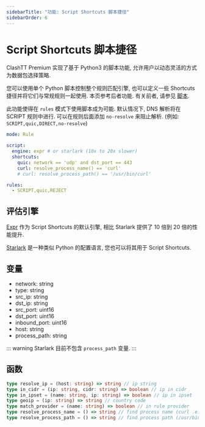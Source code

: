 ```yaml
---
sidebarTitle: "功能: Script Shortcuts 脚本捷径"
sidebarOrder: 6
---
```


# Script Shortcuts 脚本捷径

ClashTT Premium 实现了基于 Python3 的脚本功能, 允许用户以动态灵活的方式为数据包选择策略.

您可以使用单个 Python 脚本控制整个规则匹配引擎, 也可以定义一些 Shortcuts 捷径并将它们与常规规则一起使用. 本页参考后者功能. 有关前者, 请参见 [脚本](./script.md).

此功能使得在 `rules` 模式下使用脚本成为可能. 默认情况下, DNS 解析将在 SCRIPT 规则中进行. 可以在规则后面添加 `no-resolve` 来阻止解析. (例如: `SCRIPT,quic,DIRECT,no-resolve`)

```yaml
mode: Rule

script:
  engine: expr # or starlark (10x to 20x slower)
  shortcuts:
    quic: network == 'udp' and dst_port == 443
    curl: resolve_process_name() == 'curl'
    # curl: resolve_process_path() == '/usr/bin/curl'

rules:
  - SCRIPT,quic,REJECT
```

## 评估引擎

[Expr](https://expr.medv.io/) 作为 Script Shortcuts 的默认引擎, 相比 Starlark 提供了 10 倍到 20 倍的性能提升.

[Starlark](https://github.com/google/starlark-go) 是一种类似 Python 的配置语言, 您也可以将其用于 Script Shortcuts.

## 变量

- network: string
- type: string
- src_ip: string
- dst_ip: string
- src_port: uint16
- dst_port: uint16
- inbound_port: uint16
- host: string
- process_path: string

::: warning
Starlark 目前不包含 `process_path` 变量.
:::

## 函数

```ts
type resolve_ip = (host: string) => string // ip string
type in_cidr = (ip: string, cidr: string) => boolean // ip in cidr
type in_ipset = (name: string, ip: string) => boolean // ip in ipset
type geoip = (ip: string) => string // country code
type match_provider = (name: string) => boolean // in rule provider
type resolve_process_name = () => string // find process name (curl .e.g)
type resolve_process_path = () => string // find process path (/usr/bin/curl .e.g)
```
